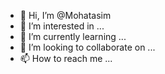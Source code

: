 - 👋 Hi, I’m @Mohatasim
- 👀 I’m interested in ...
- 🌱 I’m currently learning ...
- 💞️ I’m looking to collaborate on ...
- 📫 How to reach me ...

<!---
Mohatasim/Mohatasim is a ✨ special ✨ repository because its `README.md` (this file) appears on your GitHub profile.
You can click the Preview link to take a look at your changes.
--->
